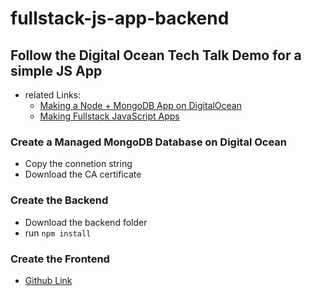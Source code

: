 # fullstack-js-app-backend

## Follow the Digital Ocean Tech Talk Demo for a simple JS App 

* related Links: 
  * [Making a Node + MongoDB App on DigitalOcean](https://www.youtube.com/watch?v=1171ScSfIrs&t=1862s)
  * [Making Fullstack JavaScript Apps](https://www.youtube.com/watch?v=C2AyOoZa5Yc)

### Create a Managed MongoDB Database on Digital Ocean

* Copy the connetion string
* Download the CA certificate

### Create the Backend 

* Download the backend folder
* run `npm install`

### Create the Frontend

* [Github Link](https://github.com/jeanwang2dev/fullstack-js-app-frontend)
